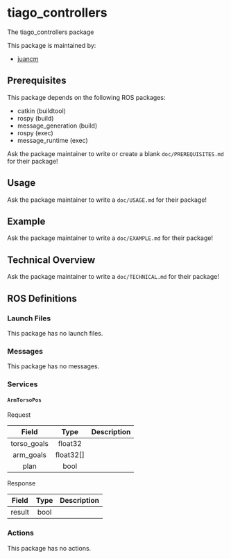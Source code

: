 # tiago_controllers

The tiago_controllers package

This package is maintained by:
- [juancm](mailto:juancm@todo.todo)

## Prerequisites

This package depends on the following ROS packages:
- catkin (buildtool)
- rospy (build)
- message_generation (build)
- rospy (exec)
- message_runtime (exec)

Ask the package maintainer to write or create a blank `doc/PREREQUISITES.md` for their package!

## Usage

Ask the package maintainer to write a `doc/USAGE.md` for their package!

## Example

Ask the package maintainer to write a `doc/EXAMPLE.md` for their package!

## Technical Overview

Ask the package maintainer to write a `doc/TECHNICAL.md` for their package!

## ROS Definitions

### Launch Files

This package has no launch files.

### Messages

This package has no messages.

### Services

#### `ArmTorsoPos`

Request

| Field | Type | Description |
|:-:|:-:|---|
| torso_goals | float32 |  |
| arm_goals | float32[] |  |
| plan | bool |  |

Response

| Field | Type | Description |
|:-:|:-:|---|
| result | bool |  |


### Actions

This package has no actions.
